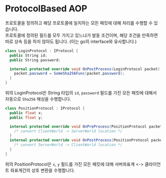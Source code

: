 ProtocolBased AOP
====

프로토콜을 정의하고 해당 프로토콜에 일치하는 모든 패킷에 대해 처리를 수행할 수 있습니다.
<br>
프로토콜에 정의된 필드를 모두 가지고 있느냐가 발동 조건이며, 해당 조건을 만족하면 따로 상속 등을 하지 않아도 됩니다.
(이는 go의 interface와 유사합니다.)

```c#
class LoginProtocol : IProtocol {
  public String id;
  public String password;

  internal protected override void OnPostProcess(LoginProtocol packet) {
    packet.password = SomeSha256Func(packet.password);
  }
}
```
위의 LoginProtocol은 String 타입의 `id`, `password` 필드를 가진 모든 패킷에 대해서 자동으로 `Sha256` 해싱을 수행합니다.

```c#
class PositionProtocol : IProtocol {
  public float x;
  public float y;

  internal protected override void OnPreProcess(PositionProtocol packet) {
    /* convert ClientWorld -> ServerWorld location */
  }
  internal protected override void OnPostProcess(PositionProtocol packet) {
    /* convert ServerWorld -> ClientWorld location */
  }
}
```
위의 PositionProtocol은 `x`, `y` 필드를 가진 모든 패킷에 대해 서버좌표계 <-> 클라이언트 좌표계간의 상호 변환을 수행합니다.
